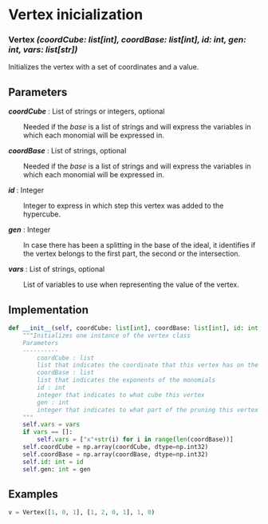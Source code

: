 # Vertex inicialization

### __Vertex__ *(coordCube: list[int], coordBase: list[int], id: int, gen: int, vars: list[str])*

Initializes the vertex with a set of coordinates and a value.

## Parameters

*__coordCube__* : List of strings or integers, optional

<div style="margin-left: 30px;">
 Needed if the <i>base</i> is a list of strings and will express the variables in which each monomial will be expressed in.
</div>


*__coordBase__* : List of strings, optional

<div style="margin-left: 30px;">
 Needed if the <i>base</i> is a list of strings and will express the variables in which each monomial will be expressed in.
</div>

*__id__* : Integer

<div style="margin-left: 30px;">
Integer to express in which step this vertex was added to the hypercube.
</div>

*__gen__* : Integer

<div style="margin-left: 30px;">
In case there has been a splitting in the base of the ideal, it identifies if the vertex belongs to the first part, the second or the intersection.
</div>

*__vars__* : List of strings, optional

<div style="margin-left: 30px;">
List of variables to use when representing the value of the vertex.
</div>

## Implementation

```python
def __init__(self, coordCube: list[int], coordBase: list[int], id: int, gen: int, vars: list[str] = []) -> None:
    """Initializes one instance of the vertex class
    Parameters
    ----------
        coordCube : list
        list that indicates the coordinate that this vertex has on the hypercube
        coordBase : list
        list that indicates the exponents of the monomials
        id : int
        integer that indicates to what cube this vertex
        gen : int
        integer that indicates to what part of the pruning this vertex belongs
    """
    self.vars = vars
    if vars == []:
        self.vars = ["x"+str(i) for i in range(len(coordBase))]
    self.coordCube = np.array(coordCube, dtype=np.int32)
    self.coordBase = np.array(coordBase, dtype=np.int32)
    self.id: int = id
    self.gen: int = gen
```

## Examples

```python
v = Vertex([1, 0, 1], [1, 2, 0, 1], 1, 0)
```
